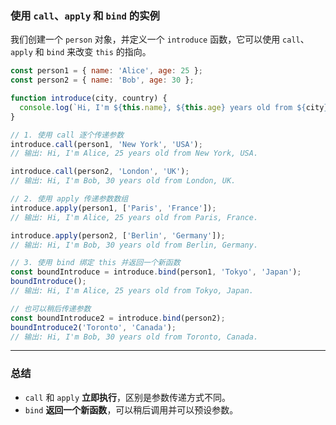 ### **使用 `call`、`apply` 和 `bind` 的实例**
我们创建一个 `person` 对象，并定义一个 `introduce` 函数，它可以使用 `call`、`apply` 和 `bind` 来改变 `this` 的指向。

```js
const person1 = { name: 'Alice', age: 25 };
const person2 = { name: 'Bob', age: 30 };

function introduce(city, country) {
  console.log(`Hi, I'm ${this.name}, ${this.age} years old from ${city}, ${country}.`);
}

// 1. 使用 call 逐个传递参数
introduce.call(person1, 'New York', 'USA');
// 输出: Hi, I'm Alice, 25 years old from New York, USA.

introduce.call(person2, 'London', 'UK');
// 输出: Hi, I'm Bob, 30 years old from London, UK.

// 2. 使用 apply 传递参数数组
introduce.apply(person1, ['Paris', 'France']);
// 输出: Hi, I'm Alice, 25 years old from Paris, France.

introduce.apply(person2, ['Berlin', 'Germany']);
// 输出: Hi, I'm Bob, 30 years old from Berlin, Germany.

// 3. 使用 bind 绑定 this 并返回一个新函数
const boundIntroduce = introduce.bind(person1, 'Tokyo', 'Japan');
boundIntroduce(); 
// 输出: Hi, I'm Alice, 25 years old from Tokyo, Japan.

// 也可以稍后传递参数
const boundIntroduce2 = introduce.bind(person2);
boundIntroduce2('Toronto', 'Canada');
// 输出: Hi, I'm Bob, 30 years old from Toronto, Canada.
```

---

### **总结**
- `call` 和 `apply` **立即执行**，区别是参数传递方式不同。
- `bind` **返回一个新函数**，可以稍后调用并可以预设参数。